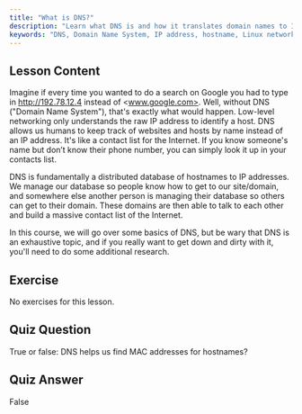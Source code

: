 ```yaml
---
title: "What is DNS?"
description: "Learn what DNS is and how it translates domain names to IP addresses. Understand this core internet concept with our beginner-friendly Linux guide."
keywords: "DNS, Domain Name System, IP address, hostname, Linux networking, beginner, tutorial, guide"
---
```


## Lesson Content

Imagine if every time you wanted to do a search on Google you had to type in <http://192.78.12.4> instead of <www.google.com>. Well, without DNS ("Domain Name System"), that's exactly what would happen. Low-level networking only understands the raw IP address to identify a host. DNS allows us humans to keep track of websites and hosts by name instead of an IP address. It's like a contact list for the Internet. If you know someone's name but don’t know their phone number, you can simply look it up in your contacts list.

DNS is fundamentally a distributed database of hostnames to IP addresses. We manage our database so people know how to get to our site/domain, and somewhere else another person is managing their database so others can get to their domain. These domains are then able to talk to each other and build a massive contact list of the Internet.

In this course, we will go over some basics of DNS, but be wary that DNS is an exhaustive topic, and if you really want to get down and dirty with it, you'll need to do some additional research.

## Exercise

No exercises for this lesson.

## Quiz Question

True or false: DNS helps us find MAC addresses for hostnames?

## Quiz Answer

False

